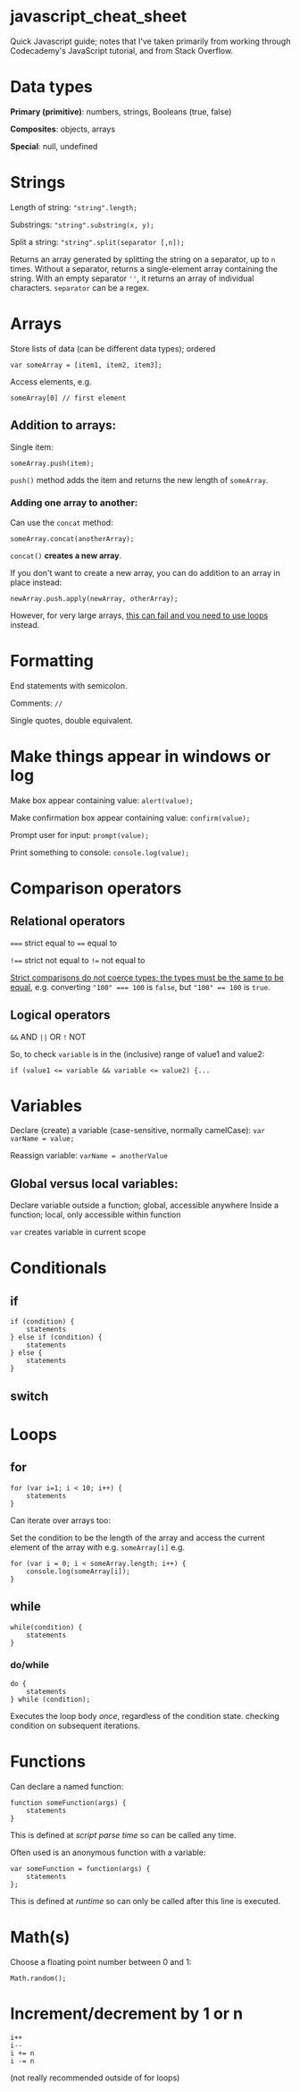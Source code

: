 javascript_cheat_sheet
======================

Quick Javascript guide; notes that I've taken primarily from working through Codecademy's JavaScript tutorial, and from Stack Overflow.

# Data types
**Primary (primitive)**: numbers, strings, Booleans (true, false)

**Composites**: objects, arrays

**Special**: null, undefined

# Strings
Length of string: `"string".length;`

Substrings: `"string".substring(x, y);`

Split a string: `"string".split(separator [,n]);`

Returns an array generated by splitting the string on a separator, up to `n` times. Without a separator, returns a single-element array containing the string. With an empty separator `''`, it returns an array of individual characters. `separator` can be a regex.  

# Arrays
Store lists of data (can be different data types); ordered

    var someArray = [item1, item2, item3];
	
Access elements, e.g.

    someArray[0] // first element

## Addition to arrays:

Single item:

    someArray.push(item);

`push()` method adds the item and returns the new length of `someArray`.

### Adding one array to another:

Can use the `concat` method:

    someArray.concat(anotherArray);

`concat()` **creates a new array**.

If you don't want to create a new array, you can do addition to an array in place instead:

    newArray.push.apply(newArray, otherArray);

However, for very large arrays, [this can fail and you need to use loops](http://stackoverflow.com/questions/4156101/javascript-push-array-values-into-another-array) instead.

# Formatting
End statements with semicolon.

Comments: `//`

Single quotes, double equivalent.

# Make things appear in windows or log
Make box appear containing value:
`alert(value);`

Make confirmation box appear containing value:
`confirm(value);`

Prompt user for input:
`prompt(value);`

Print something to console:
`console.log(value);`

# Comparison operators
## Relational operators
`===` strict equal to
`==` equal to

`!==` strict not equal to
`!=` not equal to

[Strict comparisons do not coerce types; the types must be the same to be equal](http://stackoverflow.com/questions/359494/does-it-matter-which-equals-operator-vs-i-use-in-javascript-comparisons), e.g. converting `"100" === 100` is `false`, but `"100" == 100` is `true`.

## Logical operators
`&&` AND
`||` OR
`!` NOT

So, to check `variable` is in the (inclusive) range of value1 and value2:

    if (value1 <= variable && variable <= value2) {...

# Variables
Declare (create) a variable (case-sensitive, normally camelCase):
`var varName = value;`

Reassign variable:
`varName = anotherValue`

## Global versus local variables:
Declare variable outside a function; global, accessible anywhere
Inside a function; local, only accessible within function

`var` creates variable in current scope 

# Conditionals

## if

    if (condition) {
        statements
    } else if (condition) {
        statements
    } else {
        statements
    }

## switch


# Loops

## for

    for (var i=1; i < 10; i++) {
        statements
    }

Can iterate over arrays too:

Set the condition to be the length of the array and access the current element of the array with e.g. `someArray[i]` e.g.

    for (var i = 0; i < someArray.length; i++) {
        console.log(someArray[i]);
    }
    
## while

    while(condition) {
        statements
    }

### do/while

    do {
        statements
    } while (condition);

Executes the loop body *once*, regardless of the condition state. checking condition on subsequent iterations.

# Functions
Can declare a named function:

    function someFunction(args) {
        statements
    }

This is defined at *script parse time* so can be called any time.

Often used is an anonymous function with a variable:

    var someFunction = function(args) {
        statements
    };

This is defined at *runtime* so can only be called after this line is executed.

# Math(s)
Choose a floating point number between 0 and 1: 
    
    Math.random();
	
# Increment/decrement by 1 or n

    i++ 
    i--
    i += n
    i -= n

(not really recommended outside of for loops)
